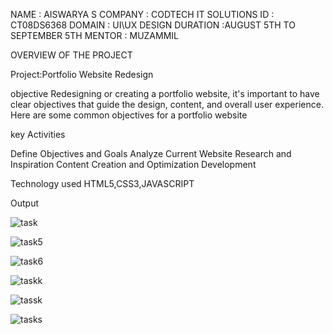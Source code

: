 NAME : AISWARYA S
COMPANY : CODTECH IT SOLUTIONS 
ID : CT08DS6368
DOMAIN : UI\UX DESIGN
DURATION :AUGUST 5TH TO SEPTEMBER 5TH
MENTOR : MUZAMMIL

OVERVIEW OF THE PROJECT 

Project:Portfolio Website Redesign 

objective 
Redesigning or creating a portfolio website, it's important to have clear objectives that guide the design, content, and overall user experience. Here are some common objectives for a portfolio website

key Activities 

Define Objectives and Goals
Analyze Current Website
Research and Inspiration
Content Creation and Optimization
Development

Technology used 
HTML5,CSS3,JAVASCRIPT


Output 

![task](https://github.com/user-attachments/assets/10270b0d-002c-4827-8c38-1cf5fcc3123d)


![task5](https://github.com/user-attachments/assets/3ba4478c-8c87-450e-89cb-97b064c6f7c6)


![task6](https://github.com/user-attachments/assets/fb5ec391-7fb2-4021-8811-975721f0ff59)


![taskk](https://github.com/user-attachments/assets/9f3cf781-7624-456f-a7a5-300c2913b15b)


![tassk](https://github.com/user-attachments/assets/e42f17a7-e954-4865-93b4-4c3981900c9a)


![tasks](https://github.com/user-attachments/assets/69882539-0b44-49d8-86ea-1667f53d8fd8)



